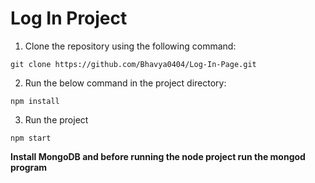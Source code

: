 # Log In Project

1. Clone the repository using the following command:
```
git clone https://github.com/Bhavya0404/Log-In-Page.git
```

2. Run the below command in the project directory:
```
npm install
```

3. Run the project
```
npm start
```


**Install MongoDB and before running the node project run the mongod program**